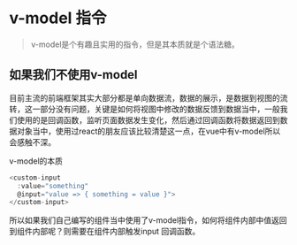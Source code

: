 # v-model 指令

> v-model是个有趣且实用的指令，但是其本质就是个语法糖。

## 如果我们不使用v-model

目前主流的前端框架其实大部分都是单向数据流，数据的展示，是数据到视图的流转，这一部分没有问题，关键是如何将视图中修改的数据反馈到数据当中，一般我们使用的是回调函数，监听页面数据发生变化，然后通过回调函数将数据返回到数据对象当中，使用过react的朋友应该比较清楚这一点，在vue中有v-model所以会感触不深。

v-model的本质

````javascript
<custom-input
  :value="something"
  @input="value => { something = value }">
</custom-input>
````

所以如果我们自己编写的组件当中使用了v-model指令，如何将组件内部中值返回到组件内部呢？则需要在组件内部触发input 回调函数。